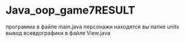 # Java_oop_game7RESULT
программа в файле main.java 
персонажи находятся вы папке units
вывод всевдографики в файле View.java